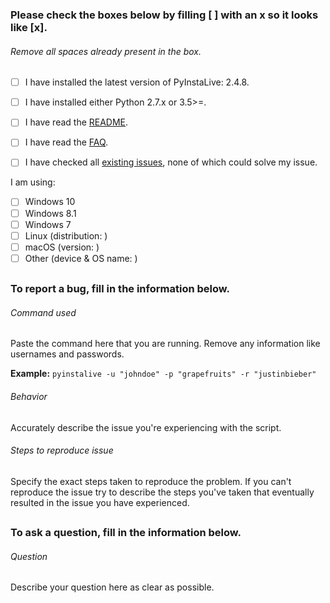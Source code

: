 ### Please check the boxes below by filling [ ] with an x so it looks like [x].
###### Remove all spaces already present in the box.

- [ ] I have installed the latest version of PyInstaLive: 2.4.8.
- [ ] I have installed either Python 2.7.x or 3.5>=.
- [ ] I have read the [README](https://github.com/notcammy/pyinstalive/blob/master/README.md).
- [ ] I have read the [FAQ](https://github.com/notcammy/pyinstalive/blob/master/FAQ.md).
- [ ] I have checked all [existing issues](https://github.com/notcammy/PyInstaLive/issues?q=is%3Aissue), none of which could solve my issue.


I am using:
- [ ] Windows 10
- [ ] Windows 8.1
- [ ] Windows 7
- [ ] Linux (distribution: )
- [ ] macOS (version: )
- [ ] Other (device & OS name: )

##
##

### To report a bug, fill in the information below.

###### Command used
Paste the command here that you are running. Remove any information like usernames and passwords.

**Example:** ```pyinstalive -u "johndoe" -p "grapefruits" -r "justinbieber"```

###### Behavior
Accurately describe the issue you're experiencing with the script.

###### Steps to reproduce issue
Specify the exact steps taken to reproduce the problem. If you can't reproduce the issue try to describe the steps you've taken that eventually resulted in the issue you have experienced.

##
##

### To ask a question, fill in the information below.

###### Question
Describe your question here as clear as possible.
